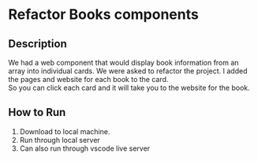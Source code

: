 # Refactor Books components

## Description
We had a web component that would display book information from an array into individual cards.  We were asked to refactor the project. I added the pages and website for each book to the card.  
So you can click each card and it will take you to the website for the book.

## How to Run
1. Download to local machine.
2. Run through local server
3. Can also run through vscode live server
